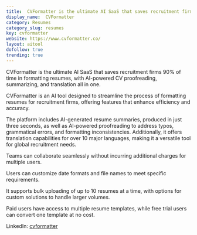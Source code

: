 ```yaml
---
title:  CVFormatter is the ultimate AI SaaS that saves recruitment firms 90% of time. 
display_name:  CVFormatter
category: Resumes 
category_slug: resumes
key: cvformatter
website: https://www.cvformatter.co/
layout: aitool
dofollow: true
trending: true
---
```


CVFormatter is the ultimate AI SaaS that saves recruitment firms 90% of time in formatting resumes, with AI-powered CV proofreading, summarizing, and translation all in one.

CVFormatter is an AI tool designed to streamline the process of formatting resumes for recruitment firms, offering features that enhance efficiency and accuracy.

The platform includes AI-generated resume summaries, produced in just three seconds, as well as AI-powered proofreading to address typos, grammatical errors, and formatting inconsistencies. Additionally, it offers translation capabilities for over 10 major languages, making it a versatile tool for global recruitment needs.

Teams can collaborate seamlessly without incurring additional charges for multiple users.

Users can customize date formats and file names to meet specific requirements.

It supports bulk uploading of up to 10 resumes at a time, with options for custom solutions to handle larger volumes.

Paid users have access to multiple resume templates, while free trial users can convert one template at no cost.

LinkedIn: [cvformatter](https://www.linkedin.com/company/cvformatter)